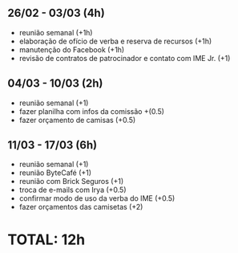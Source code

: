 ## 26/02 - 03/03 (4h)
- reunião semanal (+1h)
- elaboração de ofício de verba e reserva de recursos (+1h)
- manutenção do Facebook (+1h)
- revisão de contratos de patrocinador e contato com IME Jr. (+1)

## 04/03 - 10/03 (2h)

- reunião semanal (+1)
- fazer planilha com infos da comissão +(0.5)
- fazer orçamento de camisas (+0.5)

## 11/03 - 17/03 (6h)

- reunião semanal (+1)
- reunião ByteCafé (+1)
- reunião com Brick Seguros (+1)
- troca de e-mails com Irya (+0.5)
- confirmar modo de uso da verba do IME (+0.5)
- fazer orçamentos das camisetas (+2)

# TOTAL: 12h
